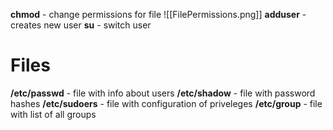**chmod** - change permissions for file
![[FilePermissions.png]]
**adduser** - creates new user
**su** - switch user

# Files
**/etc/passwd** - file with info about users
**/etc/shadow** - file with password hashes
**/etc/sudoers** - file with configuration of priveleges
**/etc/group** - file with list of all groups
